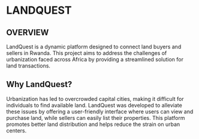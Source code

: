 # LANDQUEST

## OVERVIEW

 LandQuest is a dynamic platform designed to connect land buyers and sellers in Rwanda. This project aims to address the challenges of urbanization faced across Africa by providing a streamlined solution for land transactions.

## Why LandQuest?
Urbanization has led to overcrowded capital cities, making it difficult for individuals to find available land. LandQuest was developed to alleviate these issues by offering a user-friendly interface where users can view and purchase land, while sellers can easily list their properties. This platform promotes better land distribution and helps reduce the strain on urban centers.

